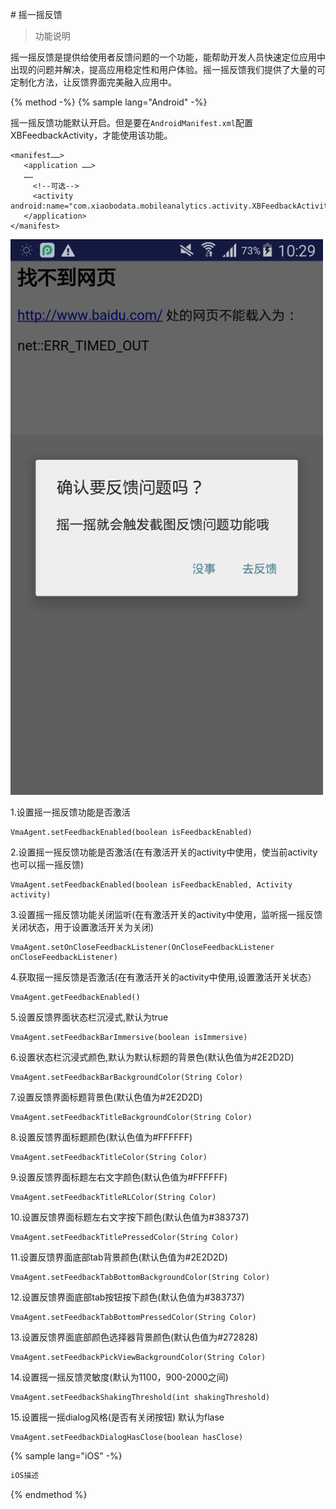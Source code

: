 \# 摇一摇反馈

> 功能说明


摇一摇反馈是提供给使用者反馈问题的一个功能，能帮助开发人员快速定位应用中出现的问题并解决，提高应用稳定性和用户体验。摇一摇反馈我们提供了大量的可定制化方法，让反馈界面完美融入应用中。


{% method -%}
{% sample lang="Android" -%}

摇一摇反馈功能默认开启。但是要在`AndroidManifest.xml`配置XBFeedbackActivity，才能使用该功能。



```
<manifest……>
   <application ……>
   ……
     <!--可选-->
     <activity android:name="com.xiaobodata.mobileanalytics.activity.XBFeedbackActivity"/>
   </application>
</manifest>
```
![](/assets/feedback_dialog_hint.png)

1.设置摇一摇反馈功能是否激活
```
VmaAgent.setFeedbackEnabled(boolean isFeedbackEnabled)
```

2.设置摇一摇反馈功能是否激活(在有激活开关的activity中使用，使当前activity也可以摇一摇反馈)
```
VmaAgent.setFeedbackEnabled(boolean isFeedbackEnabled, Activity activity)
```

3.设置摇一摇反馈功能关闭监听(在有激活开关的activity中使用，监听摇一摇反馈关闭状态，用于设置激活开关为关闭)
```
VmaAgent.setOnCloseFeedbackListener(OnCloseFeedbackListener onCloseFeedbackListener)
```
4.获取摇一摇反馈是否激活(在有激活开关的activity中使用,设置激活开关状态）
```
VmaAgent.getFeedbackEnabled()
```

5.设置反馈界面状态栏沉浸式,默认为true
```
VmaAgent.setFeedbackBarImmersive(boolean isImmersive)
```

6.设置状态栏沉浸式颜色,默认为默认标题的背景色(默认色值为#2E2D2D)
```
VmaAgent.setFeedbackBarBackgroundColor(String Color)
```

7.设置反馈界面标题背景色(默认色值为#2E2D2D)
```
VmaAgent.setFeedbackTitleBackgroundColor(String Color)
```

8.设置反馈界面标题颜色(默认色值为#FFFFFF)
```
VmaAgent.setFeedbackTitleColor(String Color)
```

9.设置反馈界面标题左右文字颜色(默认色值为#FFFFFF)
```
VmaAgent.setFeedbackTitleRLColor(String Color)
```

10.设置反馈界面标题左右文字按下颜色(默认色值为#383737)
```
VmaAgent.setFeedbackTitlePressedColor(String Color)
```

11.设置反馈界面底部tab背景颜色(默认色值为#2E2D2D)
```
VmaAgent.setFeedbackTabBottomBackgroundColor(String Color)
```

12.设置反馈界面底部tab按钮按下颜色(默认色值为#383737)
```
VmaAgent.setFeedbackTabBottomPressedColor(String Color)
```

13.设置反馈界面底部颜色选择器背景颜色(默认色值为#272828)
```
VmaAgent.setFeedbackPickViewBackgroundColor(String Color)
```

14.设置摇一摇反馈灵敏度(默认为1100，900-2000之间)
```
VmaAgent.setFeedbackShakingThreshold(int shakingThreshold)
```

15.设置摇一摇dialog风格(是否有关闭按钮) 默认为flase
```
VmaAgent.setFeedbackDialogHasClose(boolean hasClose)
```


{% sample lang="iOS" -%}
```java
iOS描述

```
{% endmethod %}




